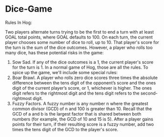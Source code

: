 # Dice-Game

Rules In Hog:<br> 

Two players alternate turns trying to be the first to end a turn with at least GOAL total points, where GOAL defaults to 100. On each turn, the current player chooses some number of dice to roll, up to 10. That player's score for the turn is the sum of the dice outcomes. However, a player who rolls too many dice, has these potential risks in the game:<br>

<ol>

<li> Sow Sad. If any of the dice outcomes is a 1, the current player's score for the turn is 1.
In a normal game of Hog, those are all the rules. To spice up the game, we'll include some special rules:</li>

<li>Boar Brawl. A player who rolls zero dice scores three times the absolute difference between the tens digit of the opponent’s score and the ones digit of the current player’s score, or 1, whichever is higher. The ones digit refers to the rightmost digit and the tens digit refers to the second-rightmost digit.</li>

<li>Fuzzy Factors. A fuzzy number is any number n where the greatest common divisor (GCD) of n and 100 is greater than 10. Recall that the GCD of a and b is the largest factor that is shared between both numbers (for example, the GCD of 10 and 15 is 5). After a player gains points for their turn, if their resulting score is a fuzzy number, add two times the tens digit of the GCD to the player's score.</li>

</ol>

